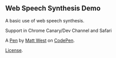 Web Speech Synthesis Demo
-------------------------
A basic use of web speech synthesis.

Support in Chrome Canary/Dev Channel and Safari

A [Pen](http://codepen.io/matt-west/pen/wGzuJ) by [Matt West](http://codepen.io/matt-west) on [CodePen](http://codepen.io/).

[License](http://codepen.io/matt-west/pen/wGzuJ/license).